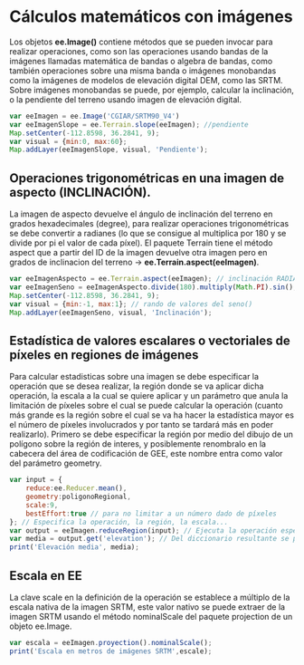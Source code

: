 # Cálculos matemáticos con imágenes
Los objetos __ee.Image()__ contiene métodos que se pueden invocar para realizar operaciones, como son las operaciones usando bandas de la imágenes llamadas matemática de bandas o algebra de bandas, como también operaciones sobre una misma banda o imágenes monobandas como la imágenes de modelos de elevación digital DEM, como las SRTM. Sobre imágenes monobandas se puede, por ejemplo, calcular la inclinación, o la pendiente del terreno usando imagen de elevación digital.
```javascript
var eeImagen = ee.Image('CGIAR/SRTM90_V4')
var eeImagenSlope = ee.Terrain.slope(eeImagen); //pendiente
Map.setCenter(-112.8598, 36.2841, 9);
var visual = {min:0, max:60};
Map.addLayer(eeImagenSlope, visual, 'Pendiente');
```

## Operaciones trigonométricas en una imagen de aspecto (INCLINACIÓN).
La imagen de aspecto devuelve el ángulo de inclinación del terreno en grados hexadecimales (degree), para realizar operaciones trigonométricas se debe convertir a radianes (lo que se consigue al multiplica por 180 y se divide por pi el valor de cada píxel). El paquete Terrain tiene el método aspect que a partir del ID de la imagen devuelve otra imagen pero en grados de inclinacion del terreno -> **ee.Terrain.aspect(eeImagen)**.
```javascript
var eeImagenAspecto = ee.Terrain.aspect(eeImagen); // inclinación RADIANDES
var eeImagenSeno = eeImagenAspecto.divide(180).multiply(Math.PI).sin(); // inclinación en GRADOS y cálculo de SENO()
Map.setCenter(-112.8598, 36.2841, 9);
var visual = {min:-1, max:1}; // rando de valores del seno()
Map.addLayer(eeImagenSeno, visual, 'Inclinación');
```
## Estadística de valores escalares o vectoriales de píxeles en regiones de imágenes
Para calcular estadisticas sobre una imagen se debe especificar la operación que se desea realizar, la región donde se va aplicar dicha operación, la escala a la cual se quiere aplicar y un parámetro que anula la limitación de píxeles sobre el cual se puede calcular la operación (cuanto más grande es la región sobre el cual se va ha hacer la estadística mayor es el número de píxeles involucrados y por tanto se tardará más en poder realizarlo). Primero se debe especificar la región por medio del dibujo de un polígono sobre la región de interes, y posiblemente renombralo en la cabecera del área de codificación de GEE, este nombre entra como valor del parámetro geometry.
```javascript
var input = {
	reduce:ee.Reducer.mean(),
	geometry:poligonoRegional,
	scale:9,
	bestEffort:true // para no limitar a un número dado de píxeles
}; // Especifica la operación, la región, la escala...
var output = eeImagen.reduceRegion(input); // Ejecuta la operación especificada, sobre la región y escala especificada (el resultado es un diccionario)
var media = output.get('elevation'); // Del diccionario resultante se pide extraer el dato de elevación (por lo que se determina el valor medio de la elevación).
print('Elevación media', media);
```
## Escala en EE
La clave scale en la definición de la operación se establece a múltiplo de la escala nativa de la imagen SRTM, este valor nativo se puede extraer de la imagen SRTM usando el método nominalScale del paquete projection de un objeto ee.Image.
```javascript
var escala = eeImagen.proyection().nominalScale();
print('Escala en metros de imágenes SRTM',escale);
```